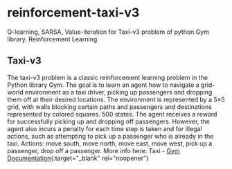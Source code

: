 # reinforcement-taxi-v3
Q-learning, SARSA, Value-iteration for Taxi-v3 problem of python Gym library.
Reinforcement Learning

## Taxi-v3
The taxi-v3 problem is a classic reinforcement learning problem in the Python library Gym.
The goal is to learn an agent how to navigate a grid-world environment as a taxi driver, picking up passengers and dropping them off at their desired locations.
The environment is represented by a 5×5 grid, with walls blocking certain paths and 
passengers and destinations represented by colored squares. 500 states.
The agent receives a reward for successfully picking up and dropping off passengers. However, the agent also incurs a penalty for each time step is taken and for illegal actions, such as attempting to pick up a passenger who is already in the taxi.
Actions: move south, move north, move east, move west, pick up a passenger, drop off a passenger.
More info here: Taxi - [Gym Documentation](https://www.gymlibrary.dev/){:target="_blank" rel="noopener"}


